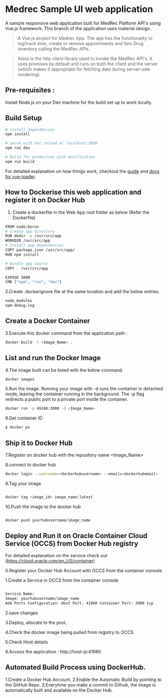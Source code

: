 # Medrec Sample UI web application
A sample responsive web application built for MedRec Platform API's using Vue.js framework. This branch of the application uses material design.


> A Vue.js project for Medrec App. The app has the functionality to log/track time, create or remove appointments and lists Drug Inventory calling the MedRec APIs.

> Axios is the http client library used to invoke the MedRec API's. It uses promises by default and runs on both the client and the server (which makes it appropriate for fetching data during server-side rendering). 

## Pre-requisites :
Install Node.js on your Dev machine for the build set up to work locally.

## Build Setup

```bash
# install dependencies
npm install

# serve with hot reload at localhost:3000
npm run dev

# build for production with minification
npm run build
```

For detailed explanation on how things work, checkout the [guide](http://vuejs-templates.github.io/webpack/) and [docs for vue-loader](http://vuejs.github.io/vue-loader).

## How to Dockerise this web application and register it on Docker Hub
1. Create a dockerfile in the Web App root folder as below (Refer the Dockerfile)

```bash
FROM node:boron
# Create app directory
RUN mkdir -p /usr/src/app
WORKDIR /usr/src/app
# Install app dependencies
COPY package.json /usr/src/app/
RUN npm install

# Bundle app source
COPY . /usr/src/app

EXPOSE 3000
CMD ["npm", "run", "dev"]
```
2.Create .dockerignore file at the same location and add the below entries.

```bash
node_modules
npm-debug.log
```

## Create a Docker Container
3.Execute this docker command from the application path :
```bash
docker build -t <Image_Name> .
```

## List and run the Docker Image
4.The image built can be listed with the below command.

```bash
docker images
```
5.Run the image. Running your image with -d runs the container in detached mode, leaving the container running in the background. The -p flag redirects a public port to a private port inside the container. 

```bash
docker run -p 49160:3000 -d <Image_Name>

```
6.Get container ID

```bash
$ docker ps
```

## Ship it to Docker Hub

7.Register on docker hub with the repository name <Image_Name>

8.connect to docker hub

```bash
docker login --username=<dockerhubusername> --email=<dockerhubemail>

```
9.Tag your image

```bash

docker tag <image_id> image_name:latest

```

10.Push the image to the docker hub

```bash

docker push yourhubusername/image_name

```

## Deploy and Run it on Oracle Container Cloud Service (OCCS) from Docker Hub registry

For detailed explanation on the service check out (https://cloud.oracle.com/en_US/container)

0.Register your Docker Hub Account with OCCS from the container console.

1.Create a Service in OCCS from the container console

```bash

Service Name:
Image: yourhubusername/image_name
Add Ports Configuration: Host Port: 41960 Container Port: 3000 tcp

```

2.save changes

3.Deploy, allocate to the pool.

4.Check the docker image being pulled from registry to OCCS.

5.Check Host details

6.Access the application : http://host-ip:41960


## Automated Build Process using DockerHub.

1.Create a Docker Hub Account.
2.Enable the Automatic Build by pointing to the GitHub Repo.
3.Everytime you make a commit to Github, the image is automatically built and available on the Docker Hub.